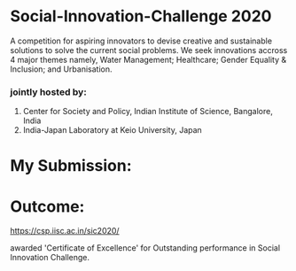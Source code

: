 # Social-Innovation-Challenge 2020
A competition for aspiring innovators to devise creative and sustainable solutions to solve the current social problems. We seek innovations accross 4 major themes namely, Water Management; Healthcare; Gender Equality &amp; Inclusion; and Urbanisation.

### jointly hosted by:
1. Center for Society and Policy, Indian Institute of Science, Bangalore, India
2. India-Japan Laboratory at Keio University, Japan


# My Submission:


# Outcome:
https://csp.iisc.ac.in/sic2020/

awarded 'Certificate of Excellence' for Outstanding performance in Social Innovation Challenge.
